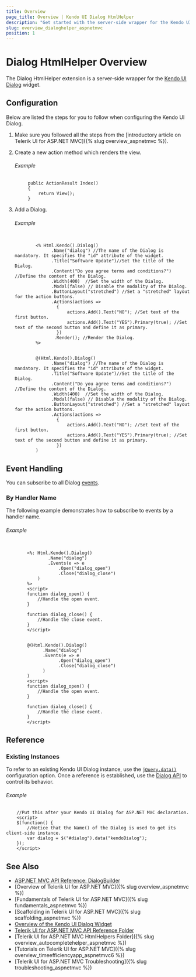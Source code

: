 ```yaml
---
title: Overview
page_title: Overview | Kendo UI Dialog HtmlHelper
description: "Get started with the server-side wrapper for the Kendo UI Dialog widget for ASP.NET MVC."
slug: overview_dialoghelper_aspnetmvc
position: 1
---
```


# Dialog HtmlHelper Overview

The Dialog HtmlHelper extension is a server-side wrapper for the [Kendo UI Dialog](https://demos.telerik.com/kendo-ui/dialog/index) widget.

## Configuration

Below are listed the steps for you to follow when configuring the Kendo UI Dialog.

1. Make sure you followed all the steps from the [introductory article on Telerik UI for ASP.NET MVC]({% slug overview_aspnetmvc %}).

1. Create a new action method which renders the view.

    ###### Example

            public ActionResult Index()
            {
                return View();
            }

1. Add a Dialog.

    ###### Example

    ```tab-ASPX

            <% Html.Kendo().Dialog()
                  .Name("dialog") //The name of the Dialog is mandatory. It specifies the "id" attribute of the widget.
                  .Title("Software Update")//Set the title of the Dialog.
                  .Content("Do you agree terms and conditions?") //Define the content of the Dialog.
                  .Width(400)  //Set the width of the Dialog.
                  .Modal(false) // Disable the modality of the Dialog.
                  .ButtonLayout("stretched") //Set a "stretched" layout for the action buttons.
                  .Actions(actions =>
                    {
                        actions.Add().Text("NO"); //Set text of the first button.
                        actions.Add().Text("YES").Primary(true); //Set text of the second button and define it as primary.
                    })
                   .Render(); //Render the Dialog.
            %>
    ```
    ```tab-Razor

            @(Html.Kendo().Dialog()
                  .Name("dialog") //The name of the Dialog is mandatory. It specifies the "id" attribute of the widget.
                  .Title("Software Update")//Set the title of the Dialog.
                  .Content("Do you agree terms and conditions?") //Define the content of the Dialog.
                  .Width(400)  //Set the width of the Dialog.
                  .Modal(false) // Disable the modality of the Dialog.
                  .ButtonLayout("stretched") //Set a "stretched" layout for the action buttons.
                  .Actions(actions =>
                    {
                        actions.Add().Text("NO"); //Set text of the first button.
                        actions.Add().Text("YES").Primary(true); //Set text of the second button and define it as primary.
                    })
            )
    ```

## Event Handling

You can subscribe to all Dialog [events](http://docs.telerik.com/kendo-ui/api/javascript/ui/dialog#events).

### By Handler Name

The following example demonstrates how to subscribe to events by a handler name.

###### Example

```tab-ASPX

        <%: Html.Kendo().Dialog()
                .Name("dialog")
                .Events(e => e
                    .Open("dialog_open")
                    .Close("dialog_close")
            )
        %>
        <script>
        function dialog_open() {
            //Handle the open event.
        }

        function dialog_close() {
            //Handle the close event.
        }
        </script>
```
```tab-Razor

        @(Html.Kendo().Dialog()
              .Name("dialog")
              .Events(e => e
                    .Open("dialog_open")
                    .Close("dialog_close")
              )
        )
        <script>
        function dialog_open() {
            //Handle the open event.
        }

        function dialog_close() {
            //Handle the close event.
        }
        </script>
```

## Reference

### Existing Instances

To refer to an existing Kendo UI Dialog instance, use the [`jQuery.data()`](http://api.jquery.com/jQuery.data/) configuration option. Once a reference is established, use the [Dialog API](http://docs.telerik.com/kendo-ui/api/javascript/ui/dialog#methods) to control its behavior.

###### Example

        //Put this after your Kendo UI Dialog for ASP.NET MVC declaration.
        <script>
        $(function() {
            //Notice that the Name() of the Dialog is used to get its client-side instance.
            var dialog = $("#dialog").data("kendoDialog");
        });
        </script>

## See Also

* [ASP.NET MVC API Reference: DialogBuilder](http://docs.telerik.com/aspnet-mvc/api/Kendo.Mvc.UI.Fluent/DialogBuilder)
* [Overview of Telerik UI for ASP.NET MVC]({% slug overview_aspnetmvc %})
* [Fundamentals of Telerik UI for ASP.NET MVC]({% slug fundamentals_aspnetmvc %})
* [Scaffolding in Telerik UI for ASP.NET MVC]({% slug scaffolding_aspnetmvc %})
* [Overview of the Kendo UI Dialog Widget](http://docs.telerik.com/kendo-ui/controls/layout/dialog/overview)
* [Telerik UI for ASP.NET MVC API Reference Folder](http://docs.telerik.com/kendo-ui/api/Kendo.Mvc/AggregateFunction)
* [Telerik UI for ASP.NET MVC HtmlHelpers Folder]({% slug overview_autocompletehelper_aspnetmvc %})
* [Tutorials on Telerik UI for ASP.NET MVC]({% slug overview_timeefficiencyapp_aspnetmvc6 %})
* [Telerik UI for ASP.NET MVC Troubleshooting]({% slug troubleshooting_aspnetmvc %})
